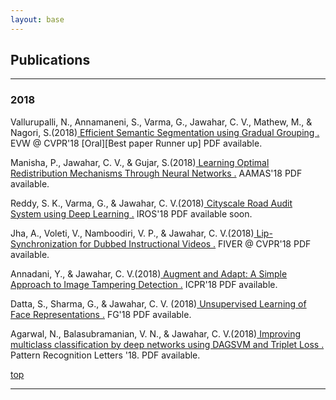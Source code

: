```yaml
---
layout: base
---
```

<div>
<div class="container">
    <h2>Publications </h2>
<!--
    <nav class="navbar navbar-default">
        <div class="container-fluid">
            <div class="navbar-header"><a class="navbar-brand navbar-link" href="#" target="_blank">Sort publications by</a>
                <button class="navbar-toggle collapsed" data-toggle="collapse" data-target="#navcol-2"><span class="sr-only">Toggle navigation</span><span class="icon-bar"></span><span class="icon-bar"></span><span class="icon-bar"></span></button>
            </div>
            <div class="collapse navbar-collapse" id="navcol-2">
                <ul class="nav navbar-nav">

                    <li class="active" role="presentation"><a href="publications.html">Year </a></li>
                    <li role="presentation"><a href="pubtopic.html">Topic </a></li>
                    <li role="presentation"><a href="pubauthor.html">Author </a></li>
                </ul>

            </div>

        </div>

    </nav>
-->
    
<!--
    <p class="textabstract">Choose a year:
<a href="#2018">2018</a>
- <a href="#2017">2017</a>
- <a href="#2016">2016</a>
- <a href="#2015">2015</a>
- <a href="#2014">2014</a>
- <a href="#2013">2013</a>
- <a href="#2012">2012</a>
- <a href="#2011">2011</a>
- <a href="#2010">2010</a>
- <a href="#2009">2009</a>
- <a href="#2008">2008</a>
- <a href="#2007">2007</a>
- <a href="#2006">2006</a>
- <a href="#2005">2005</a>

</p> 

-->
<hr> 
<h3><a name="2018"></a>2018</h3>
<p class="textabstract">Vallurupalli, N., Annamaneni, S., Varma, G., Jawahar, C. V., Mathew, M., & Nagori, S.(2018)<a href="assets/publications/harsha.pdf"> Efficient Semantic Segmentation using Gradual Grouping .</a> EVW @ CVPR'18 [Oral][Best paper Runner up] <span class="text-muted">PDF available.</span></p>
<p class="textabstract">Manisha, P., Jawahar, C. V., & Gujar, S.(2018)<a href="assets/publications/manisha.pdf"> Learning Optimal Redistribution Mechanisms Through Neural Networks .</a> AAMAS'18 <span class="text-muted">PDF available.</span></p>
<p class="textabstract">Reddy, S. K., Varma, G., & Jawahar, C. V.(2018)<a href="assets/publications/sudhir.pdf"> Cityscale Road Audit System using Deep Learning .</a> IROS'18 <span class="text-muted">PDF available soon.</span></p>
<p class="textabstract">Jha, A., Voleti, V., Namboodiri, V. P., & Jawahar, C. V.(2018)<a href="assets/publications/vikram.pdf"> Lip-Synchronization for Dubbed Instructional Videos .</a> FIVER @ CVPR'18 <span class="text-muted">PDF available.</span></p>
<p class="textabstract">Annadani, Y., & Jawahar, C. V.(2018)<a href="assets/publications/yashas.pdf"> Augment and Adapt: A Simple Approach to Image Tampering Detection .</a> ICPR'18 <span class="text-muted">PDF available.</span></p>
<p class="textabstract">Datta, S., Sharma, G., & Jawahar, C. V. (2018)<a href="assets/publications/samyak.pdf"> Unsupervised Learning of Face Representations .</a> FG'18 <span class="text-muted">PDF available.</span></p>
<p class="textabstract">Agarwal, N., Balasubramanian, V. N., & Jawahar, C. V.(2018)<a href="assets/publications/nakul.pdf "> Improving multiclass classification by deep networks using DAGSVM and Triplet Loss .</a> Pattern Recognition Letters '18. <span class="text-muted">PDF available.</span></p>
<p class="textabstract"><a href="#top">top</a></p>

<!-- <hr> 
<h3><a name="2017"></a>2017</h3>
<p class="textabstract">Burton, N.O., Furuta, T., Webster, A.K., Kaplan, R.E., Baugh, L.R., Arur, S., Horvitz, H.R. (2017)<a href="assets/publications/burton2017.pdf"> Insulin-like signalling to the maternal germline controls progeny response to osmotic stress.</a> Nat Cell Biol 19(3):252-257. <span class="text-muted">PDF available.</span></p>
<p class="textabstract">Driscoll, K., Stanfield, G.M., Droste, R., Horvitz, H.R. (2017)<a href="assets/publications/driscoll2017.pdf "> Presumptive TRP channel CED-11 promotes cell volume decrease and facilitates degradation of apoptotic cells in <i>Caenorhabditis elegans</i>.</a> PNAS 15;114(33):8806-8811. <span class="text-muted">PDF available.</span></p>
<p class="textabstract">Luo, S. and Horvitz, H.R. (2017)<a href="assets/publications/luo2017.pdf "> The CDK8 Complex and Proneural Proteins Together Drive Neurogenesis from a Mesodermal Lineage.</a> Curr Biol. 6;27(5):661-672. <span class="text-muted">PDF available.</span></p>
<p class="textabstract"><a href="#top">top</a></p>

<hr> 
<h3><a name="2016"></a>2016</h3>
<p class="textabstract">Johnsen, H.L. and Horvitz, H.R. (2016)<a href="assets/publications/johnsen2016.pdf"> Both the apoptotic suicide pathway and phagocytosis are required for a programmed cell death in <i>Caenorhabditis elegans</i>.</a> BMC Biology 14:39. <span class="text-muted">PDF available.</span></p>
<p class="textabstract">Paquin, N., Murata, Y., Froehlich, A., Omura, D.T., Ailion, M., Pender, C.L., Constantine-Paton, M., and Horvitz, H.R. (2016)<a href="assets/publications/paquin2016.pdf"> The Conserved VPS-50 Protein Functions in Dense-Core Vesicle Maturation and Acidification and Controls Animal Behavior.</a> Current Biology 26, 862-871. <span class="text-muted">PDF available.</span></p>
<p class="textabstract"><a href="#top">top</a></p>

<hr> 
<h3><a name="2015"></a>2015</h3>
<p class="textabstract">Bhatla, N. and Horvitz, H.R. (2015)<a href="assets/publications/bhatla2015.pdf"> Light and hydrogen peroxide inhibit <i>C. elegans</i> feeding through gustatory receptor orthologs and pharyngeal neurons.</a> Neuron 85, 804-818. <span class="text-muted">PDF available.</span></p>
<p class="textabstract">Bhatla, N., Droste, R., Sando, S.R., Huang, A. and Horvitz, H.R. (2015)<a href="assets/publications/bhatla2015b.pdf"> Distinct Neural Circuits Control Rhythm Inhibition and Spitting by the Myogenic Pharynx of <i>C. elegans</i>.</a> Current Biology 25, 2075-2089. <span class="text-muted">PDF available.</span></p>
<p class="textabstract">Ma D.K., Li, Z., Lu, A.Y., Sun, F., Chen, S., Rothe, M., Menzel, R., Sun, F. and Horvitz, H.R. (2015)<a href="assets/publications/ma2015.pdf"> Acyl-CoA Dehydrogenase Drives Heat Adaptation by Sequestering Fatty Acids.</a> Cell 161, 1152-1163. <span class="text-muted">PDF available.</span></p>
<p class="textabstract">Peters, O.M., Cabrera, G.T., Tran, H., Gendron, T.F., McKeon, J.E., Metterville, J., Weiss, A., Wightman, N., Salameh, J., Kim, J., Sun, H., Boylan, K.B., Dickson, D., Kennedy, Z., Lin, Z., Zhang, Y.-J., Daughrity, L., Jung, C., Gao, F.-B., Sapp, P.C., Horvitz, H.R., Bosco, D.A., Brown, S.P., de Jong, P., Petrucelli, L., Mueller, C. and Brown, R.H. (2015)<a href="assets/publications/peters2015.pdf"> Human <i>C9ORF72</i> Hexanucleotide Expansion Reproduces RNA Foci and Dipeptide Repeat Proteins but Not Neurodegeneration in BAC Transgenic Mice.</a> Neuron 88, 902-909. <span class="text-muted">PDF available.</span></p>
<p class="textabstract"><a href="#top">top</a></p>

<hr> 
<h3><a name="2014"></a>2014</h3>
<p class="textabstract">Hirose, T. and Horvitz, H.R. (2014)<a href="assets/publications/hirose2014.pdf"> The Translational Regulators GCN-1 and ABCF-3 Act Together to Promote Apoptosis in <i>C. elegans</i>.</a> PLoS Genet. Aug 7;10(8):e1004512. <span class="text-muted">PDF available.</span></p>
<p class="textabstract">Rawson, R.L., Yam, L., Weimer, R.M., Bend, E.G., Hartwieg, E., Horvitz, H.R., Clark, S.G. and Jorgensen, E.M. (2014)<a href="assets/publications/rawson2014.pdf"> Axons degenerate in the absence of mitochondria in <i>C. elegans</i>.</a> Curr Biol. Mar 31;24(7):760-5. <span class="text-muted">PDF available.</span></p>
<p class="textabstract">de la Cruz, I.P., Ma, L. and Horvitz, H.R. (2014)<a href="assets/publications/delaCruz2014.pdf"> The <i>Caenorhabditis elegans</i> iodotyrosine deiodinase ortholog SUP-18 functions through a conserved channel SC-Box to regulate the muscle two-pozre domain potassium channel SUP-9.</a> PLoS Genet. Feb 20;10(2):e1004175. <span class="text-muted">PDF available.</span></p>
<p class="textabstract"><a href="#top">top</a></p>

<hr> 
<h3><a name="2013"></a>2013</h3>
<p class="textabstract">Denning, D., Hatch, V., Horvitz (2013)<a href="assets/publications/denning2013.pdf"> Both the caspase CSP-1 and a caspase-independent pathway promote programmed cell death in parallel to the canonical pathway for apoptosis in <i>C. elegans.</i></a> PLoS Genet. 9(3):e1003341. <span class="text-muted">PDF available.</span></p>
<p class="textabstract">Hirose, T. and Horvitz, H.R. (2013)<a href="assets/publications/hirose2013.pdf"> An Sp1 transcription factor coordinates caspase-dependent and -independent apoptotic pathways.</a> Nature 500, 354-358. <span class="text-muted">PDF available.</span></p>
<p class="textabstract">Ma, D.K., Rothe, M., Zheng, S., Bhatla, N., Pender, C., Menzel, R. and Horvitz, H.R. (2013)<a href="assets/publications/ma2013.pdf"> Cytochrome P450 drives a HIF-regulated behavioral response to reoxygenation by <i>C. elegans</i>.</a> Science 341, 554-558. <span class="text-muted">PDF available.</span></p>
<p class="textabstract">Suzuki, J., Denning, D., Imanishi, E., Horvitz, H.R. and Nagata, S. (2013)<a href="assets/publications/suzuki2013.pdf"> Xk-related protein 8 and CED-8 promote phosphatidylserine exposure in apoptotic cells.</a> Science 341, 403-406. <span class="text-muted">PDF available.</span></p>
<p class="textabstract"><a href="#top">top</a></p>

<hr> 
<h3><a name="2012"></a>2012</h3>
<p class="textabstract">Anderson, C., Zhou, S., Sawin, E., Horvitz, H.R., Hurwitz M.E. (2012)<a href="assets/publications/anderson2012.pdf"> SLI-1 Cbl inhibits the engulfment of apoptotic cells in <i>C. elegans</i> through a ligase-independent function</a> PLoS Genet. 8(12):e1003115. <span class="text-muted">PDF available.</span></p>
<p class="textabstract">Boulias K and Horvitz H.R. (2012)<a href="assets/publications/boulias2012.pdf"> The <i>C. elegans</i> MicroRNA <i>mir-71</i> Acts in Neurons to Promote Germline-Mediated Longevity through Regulation of DAF-16/FOXO.</a> Cell Metab. 15, 439-50. <span class="text-muted">PDF available.</span></p>
<p class="textabstract">Denning, D., Hatch, V. and Horvitz, H.R. (2012)<a href="assets/publications/denning2012.pdf"> Programmed elimination of cells by caspase-independent cell extrusion in <i>C. elegans</i>.</a> Nature 488, 226-230. <span class="text-muted">PDF available.</span></p>
<p class="textabstract">Emtage, L., Aziz-Zaman, S., Padovan-Merhar, O., Horvitz, H.R., Fang-Yen, C. and Ringstad, N. (2012)<a href="assets/publications/emtage2012.pdf"> IRK-1 potassium channels mediate peptidergic inhibition of <i>Caenorhabditis elegans</i> serotonin neurons via a dedicated Go signaling pathway.</a> J. Neuroscience 32, 16285-16295. <span class="text-muted">PDF available.</span></p>
<p class="textabstract">Gurel, G., Gustafson, M., Pepper, J., Horvitz, H.R. and Koelle, M. (2012)<a href="assets/publications/gurel2012.pdf"> Receptors and other signaling proteins required for serotonin control of locomotion in <i>C. elegans.</i></a> Genetics, Sept. 28, 112.142125 <span class="text-muted">PDF available.</span></p>
<p class="textabstract">Klees, E. and Horvitz, H.R. (2012) <span class="text-primary">Biomedical Consulting Agreements -- The Good, the Bad and the Ugly. </span>Science Careers, Oct. 12, 10.1126/science.caredit.a1200114.</p>
<p class="textabstract">Klees, E. and Horvitz, H.R. (2012) <span class="text-primary">Biomedical Consulting Agreements: A Guide for Academics. </span>The MIT Press.</p>
<p class="textabstract">Ma, D.K., Vozdek, R., Bhatla, N. and Horvitz, H.R. (2012)<a href="assets/publications/ma2012.pdf"> CYSL-1 Interacts with the O2-sensing Hydroxylase EGL-9 to Promote H2S-modulated Hypoxia-induced Behavioral Plasticity in <i>C. elegans</i>.</a> Neuron 73, 925-40. <span class="text-muted">PDF available.</span></p>
<p class="textabstract">Ma, L., Gau, X., Luo, J., Huang, L., Teng, Y. and Horvitz, H.R. (2012)<a href="assets/publications/lma2012.pdf"> <i>Caenorhabditis elegans</i> gene <i> mfap-1</i>  encodes a nuclear protein that affects alternative splicing.</a> PLoS Genetics, 8(7):e1002827. <span class="text-muted">PDF available.</span></p>
<p class="textabstract">Omura, D., Clark, D., Samuel, A. and Horvitz, H.R. (2012)<a href="assets/publications/omura2012.pdf"> Dopamine signalling is essential for precise rates of locomotion by <i>C. elegans</i>.</a> PLoS One 7(6):e38649. <span class="text-muted">PDF available.</span></p>
<p class="textabstract"><a href="#top">top</a></p>

<hr> 
<h3><a name="2011"></a>2011</h3>
<p class="textabstract">Davison, E., Saffer, A., Huang, L., DeModena, J., Sternberg, P. and Horvitz, H.R. (2011)<a href="assets/publications/davison2011.pdf"> The LIN-15A and LIN-56 transcriptional regulators interact to negatively regulate EGF/Ras signaling in <i>Caenorhabditis elegans</i> vulval cell-fate determination.</a> Genetics 187, 803-815. <span class="text-muted">PDF available.</span></p>
<p class="textabstract">Galvin, B., Denning, D. and Horvitz, H.R. (2011)<a href="assets/publications/galvin2011.pdf"> SPK-1, an SR protein kinase, inhibits programmed cell death in <i>C. elegans</i>.</a> PNAS 108, 1998-2003. <span class="text-muted">PDF available.</span></p>
<p class="textabstract">Hallem, E., Spencer, W.C., McWhirter, R., Zeller, G., Henz, S., Ratsch, G., Miller, D., Horvitz, H.R., Sternberg, P. and Ringstad, N. (2011)<a href="assets/publications/hallem2011.pdf"> A receptor-type guanylate cyclase is required for carbon dioxide sensation by <i>C. elegans</i>.</a> PNAS 108, 254-259. <span class="text-muted">PDF available.</span></p>
<p class="textabstract">Harris, D. and Horvitz, H.R. (2011)<a href="assets/publications/harris2011.pdf"> MAB-10/NAB acts with LIN-29/EGR to regulate terminal differentiation and the transition from larva to adult in <i>C. elegans</i>.</a> Development 138, 4051-4062. <span class="text-muted">PDF available.</span></p>
<p class="textabstract">Korzelius, J., The, I., Ruijtenberg, S., Portegijs, V., Xu, H., Horvitz, H.R. and S. van den Heuvel. (2011)<a href="assets/publications/korzelius2011.pdf"> <i>C. elegans</i> MCM-4 is a general replication and checkpoint component with an epidermis-specific requirement for growth and viability.</a> Devel. Biol. 350, 358-369. <span class="text-muted">PDF available.</span></p>
<p class="textabstract">Ma, L., Tan, Z., Teng, Y., Hoersch, S. and Horvitz, H.R. (2011)<a href="assets/publications/ma2011.pdf"> <i>In vivo</i> effects on intron retention and exon skipping by the U2AF large subunit and SF1/BBP in the nematode <i>Canenorhabditis elegans</i>.</a> RNA 17, 2201-11. <span class="text-muted">PDF available.</span></p>
<p class="textabstract">Nakano, S., Stillman, B. and Horvitz, H.R. (2011)<a href="assets/publications/nakano2011.pdf"> Replication-coupled chromatin assembly generates a bilateral asymmetry.</a> Cell 147, 1525-36. <span class="text-muted">PDF available.</span></p>
<p class="textabstract">Saffer, A., Kim, D.H., van Oudenaarden, A. and Horvitz, H.R. (2011)<a href="assets/publications/saffer2011.pdf"> The <i>C. elegans</i> synthetic multivulva genes prevent Ras activation by tightly repressing global ectopic expression of <i>lin-3</i> EGF.</a> PLoS Genet. 7, e1002418. <span class="text-muted">PDF available.</span></p>
<p class="textabstract">Tabuchi, T., Deplancke, B., Osato, N., Zhu, L., Barrasa, I., Harrison, M., Horvitz, H.R., Walhout, A. and Hagstrom, K. (2011)<a href="assets/publications/tabuchi2011.pdf"> Chromosome-biased binding and gene regulation by the <i>Caenorhabditis elegans</i> DRM complex.</a> PLoS Genetics 7, e1002074. <span class="text-muted">PDF available.</span></p>
<p class="textabstract"><a href="#top">top</a></p>

<hr> 
<h3><a name="2010"></a>2010</h3>
<p class="textabstract">Alvarez-Saavedra, E. and Horvitz, H.R. (2010)<a href="assets/publications/alvarez2010.pdf"> Many families of <i>Caenorhabditis elegans</i> microRNAs are not essential for development and viability.</a> Current Biology 20, 367-373 <span class="text-muted">PDF available.</span></p>
<p class="textabstract">Berdichevsky, A., Nedelcu, S., Boulias, K., Bishop, N., Guarente, L. and Horvitz, H.R. (2010)<a href="assets/publications/berdichevsky2010.pdf"> 3-ketoacyl thiolase delays aging in <i>C. elegans</i> and is required for metabolic changes and longevity mediated by <i>sir-2.1</i>.</a> PNAS 107, 18927-18932. <span class="text-muted">PDF available.</span></p>
<p class="textabstract">Hirose, T., Galvin, B. and Horvitz, H.R. (2010)<a href="assets/publications/hirose2010.pdf"> Six and Eya promote apoptosis through direct transcriptional activation of the pro-apoptotic BH3-only gene <i>egl-1</i> in <i>C. elegans</i>.</a> PNAS 107, 15479-15484. <span class="text-muted">PDF available.</span></p>
<p class="textabstract">Nakano, S., Ellis, R. and Horvitz, H.R. (2010)<a href="assets/publications/nakano2010.pdf"> <i>Otx</i>-dependent expression of proneural bHLH genes establishes a nervous system bilateral asymmetry.</a> Develop. 137, 4017-4027. <span class="text-muted">PDF available.</span></p>
<p class="textabstract"><a href="#top">top</a></p>

<hr> 
<h3><a name="2009"></a>2009</h3>
<p class="textabstract">Hurwitz M.E., Vanderzalm P.J., Bloom L., Goldman J., Garriga G., Horvitz H.R. (2009)<a href="assets/publications/hurwitz2009.pdf"> Abl kinase inhibits the engulfment of apoptotic cells in <i>Caenorhabditis elegans</i>.</a> PLoS Biol. 2009 Apr 28;7(4). <span class="text-muted">PDF available.</span></p>
<p class="textabstract">Jospin, M., Qi, Y., Stawicki, T., Boulin, T., Schuske, K., Horvitz, H.R., Bessereau, J.-L., Jorgensen, E. and Jin, Y. (2009)<a href="assets/publications/jopsin2009.pdf"> A neuronal acetylcholine receptor regulates the balance of muscle excitation and inhibition in <i>Caenorhabditis elegans</i>.</a> PLoS Biology 7, e1000265. <span class="text-muted">PDF available.</span></p>
<p class="textabstract">Kwiatkowski T., Jr., Bosco, D., LeClerc, A., Tamrazian, E.,Van den Berg, C., Russ, C., Davis, A., Gilchrist, J., Kasarskis, E., Munsat, T., Rouleau, G., Hosler, B., Cortelli, P., de Jong, P., Yoshinaga, Haines, J., Pericak-Vance, M., Yan, J., Siddique, T., McKenna-Yasek, D., Sapp, P., Horvitz, H.R., Landers, J. and Brown, R., Jr. (2009)<a href="assets/publications/kwiatkowski2009.pdf"> Mutations in the FUS/TLS gene on chromosome cause familial amyotrophic lateral sclerosis.</a> Science 323, 1205-1208 <span class="text-muted">PDF available.</span></p>
<p class="textabstract">Landers, J., Melki, J., Meininger, V., Glass, H., Van den Berg, L., van Es, M., Sapp, P., van Vught, P., McKenna-Yasek, D., Blauw, H., Cho, T.-J., Polak, M., Shi, L., Wills, A.-M., Broom, W., Ticozzi, N., Ozoguz, A., Rodriquez, I., Veldink, J., Ivinson, A., Saris, C., Hosler, B., Barnes-Nessa, A., Couture, N., Wokke, J., Kwiatkowski, T., Ophoff, R., Cronin, S., Hardiman, O., Diekstra, F., Leigh, P., Shaw, C., Simpson, C., Hansen, V., Powell, J., Corcia, P., Salachas, F., Heath, S., Galen, P., Georges, F., Horvitz, H.R., Lathrop, M., Purcell, S., Al-Chalabi, Al and Brown, R. (2009)<a href="assets/publications/landers2009.pdf"> Reduced expression of the kinesin-associated protein 3 (KIFAP3) gene increases survival in sporadic amyotrophic lateral sclerosis.</a> PNAS 106, 9004-9009. <span class="text-muted">PDF available.</span></p>
<p class="textabstract">Ma, L., Horvitz H.R. (2009)<a href="assets/publications/ma2009.pdf"> Mutations in the <i>Caenorhabditis elegans</i> U2AF large subunit UAF-1 alter the choice of a 3' splice site in vivo.</a> PLoS Genet. 2009 Nov;5(11). <span class="text-muted">PDF available.</span></p>
<p class="textabstract">Ringstad N., Abe N., Horvitz H.R. (2009)<a href="assets/publications/ringstad2009.pdf"> Ligand-gated chloride channels are receptors for biogenic amines in <i>C. elegans</i>.</a> Science. 2009 Jul 3;325(5936):96-100. <span class="text-muted">PDF available.</span></p>
<p class="textabstract">Simpson, C., Lemmens, R., Broom, W., Hansen, V., Landers, J., Sapp, P., Van Den Bosch, L., Knight, J., Neale, B., Tripathi, V., Shah, M., Turner, M., Proitsi, P., Van Hoecke, A., Carmeliet, P., Horvitz, H.R., Leigh, N., Shaw, C., Sham, P., Powell, J., Brown, R., Robberecht, W. and Al-Chalabi, A. (2009)<a href="assets/publications/simpson2009.pdf"> Variants of the elongator protein 3 (ELP3) gene are associated with motor neuron degeneration.</a> Human Molec. Genetics 18, 472-481. <span class="text-muted">PDF available.</span></p>
<p class="textabstract">Vanderzalm P.J., Pandey A., Hurwitz M.E., Bloom L., Horvitz H.R., Garriga G. (2009)<a href="assets/publications/vanderzalm2009.pdf"> <i>C. elegans</i> CARMIL negatively regulates UNC-73/Trio function during neuronal development.</a> Development. 2009 Apr;136(7):1201-10. <span class="text-muted">PDF available.</span></p>
<p class="textabstract">Yu H., Seah A., Herman M.A., Ferguson E.L., Horvitz H.R., Sternberg P.W. (2009)<a href="assets/publications/yu2009.pdf"> Wnt and EGF pathways act together to induce <i>C. elegans</i> male hook development.</a> Dev Biol. 2009 Mar 15;327(2):419-32. <span class="text-muted">PDF available.</span></p>
<p class="textabstract"><a href="#top">top</a></p>

<hr> 
<h3><a name="2008"></a>2008</h3>
<p class="textabstract">Andersen, E.C., Saffer, A.M. and Horvitz, H.R. (2008)<a href="assets/publications/andersen2008.pdf"> Multiple levels of redundant processes inhibit <i>Caenorhabditis elegans</i> vulval cell fates.</a> Genetics 179(4): 2001-12. <span class="text-muted">PDF available.</span></p>
<p class="textabstract">Choi, P., Zakhary, L., Choi, W.-Y., Caron, S., Alvarez-Saavedra, E., Miska, E., McManus, M., Harfe, B., Giraldez, A., Horvitz, H.R., Schier, A. and Dulac, C. (2008)<a href="assets/publications/choi2008.pdf"> Members of the miRNA-200 family regulate olfactory neurogenesis.</a> Neuron. 57, 41-55. <span class="text-muted">PDF available.</span></p>
<p class="textabstract">Galvin, B.D., Kim S. and Horvitz H.R. (2008)<a href="assets/publications/galvin2008.pdf"> <i>Caenorhabditis elegans</i> genes required for the engulfment of apoptotic corpses function in the cytotoxic cell deaths induced by mutations in <i>lin-24</i> and <i>lin-33</i>.</a> Genetics 179(1):403-17. <span class="text-muted">PDF available.</span></p>
<p class="textabstract">Ringstad, N and Horvitz, H.R. (2008)<a href="assets/publications/ringstad2008.pdf"> FMRFamide neuropeptides and acetylcholine synergistically inhibit egg-laying by <i>C. elegans</i>.</a> Nat. Neurosci. 11(10): 1168-76. <span class="text-muted">PDF available.</span></p>
<p class="textabstract"><a href="#top">top</a></p> -->

<hr> 

<!--<p class="textabstract"><a href="#top">top</a></p>-->

</div>
</div>
